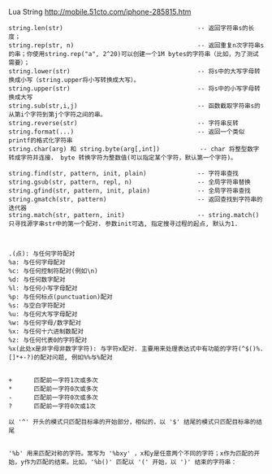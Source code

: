 Lua String
http://mobile.51cto.com/iphone-285815.htm


	string.len(str)          							-- 返回字符串s的长度；
	string.rep(str, n)     								-- 返回重复n次字符串s的串；你使用string.rep("a", 2^20)可以创建一个1M bytes的字符串（比如，为了测试需要）；
	string.lower(str)       							-- 将s中的大写字母转换成小写（string.upper将小写转换成大写）。
	string.upper(str)       							-- 将s中的小写字母转换成大写	                              
	string.sub(str,i,j)      							-- 函数截取字符串s的从第i个字符到第j个字符之间的串。
	string.reverse(str)									-- 字符串反转
	string.format(...)									-- 返回一个类似printf的格式化字符串
	string.char(arg) 和 string.byte(arg[,int])			-- char 将整型数字转成字符并连接， byte 转换字符为整数值(可以指定某个字符，默认第一个字符)。

	string.find(str, pattern, init, plain)  			-- 字符串查找
	string.gsub(str, pattern, repl, n)					-- 全局字符串替换
	string.gfind(str, pattern, init, plain) 			-- 全局字符串查找
	string.gmatch(str, pattern) 						-- 返回查找到字符串的迭代器
	string.match(str, pattern, init)  					-- string.match()只寻找源字串str中的第一个配对. 参数init可选, 指定搜寻过程的起点, 默认为1.



	.(点): 与任何字符配对  
	%a: 与任何字母配对  
	%c: 与任何控制符配对(例如\n)  
	%d: 与任何数字配对  
	%l: 与任何小写字母配对  
	%p: 与任何标点(punctuation)配对  
	%s: 与空白字符配对  
	%u: 与任何大写字母配对  
	%w: 与任何字母/数字配对  
	%x: 与任何十六进制数配对  
	%z: 与任何代表0的字符配对  
	%x(此处x是非字母非数字字符): 与字符x配对. 主要用来处理表达式中有功能的字符(^$()%.[]*+-?)的配对问题, 例如%%与%配对 


	+      匹配前一字符1次或多次  
	*      匹配前一字符0次或多次  
	-      匹配前一字符0次或多次  
	?      匹配前一字符0次或1次 

	以 '^' 开头的模式只匹配目标串的开始部分，相似的，以 '$' 结尾的模式只匹配目标串的结尾


	'%b' 用来匹配对称的字符。常写为 '%bxy' ，x和y是任意两个不同的字符；x作为匹配的开始，y作为匹配的结束。比如，'%b()' 匹配以 '(' 开始，以 ')' 结束的字符串：


	